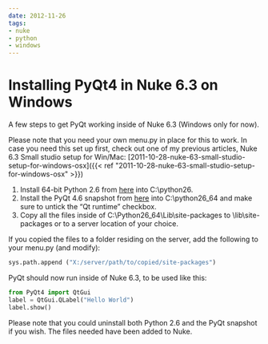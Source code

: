 ```yaml
---
date: 2012-11-26
tags:
- nuke
- python
- windows
---
```


# Installing PyQt4 in Nuke 6.3 on Windows

A few steps to get PyQt working inside of Nuke 6.3 (Windows only for now).

<!-- more -->

Please note that you need your own menu.py in place for this to work. In case you need this set up first, check out one of my previous articles, Nuke 6.3 Small studio setup for Win/Mac: [2011-10-28-nuke-63-small-studio-setup-for-windows-osx]({{< ref "2011-10-28-nuke-63-small-studio-setup-for-windows-osx" >}})

1. Install 64-bit Python 2.6 from [here](http://www.python.org/download/releases/2.6/) into C:\python26.
2. Install the PyQt 4.6 snapshot from [here](http://code.google.com/p/pyqt4-win64-binaries/downloads/detail?name=PyQt-Py2.6-gpl-4.6-snapshot-20090810-1.exe&can=2&q=) into C:\python26_64 and make sure to untick the “Qt runtime” checkbox.
3. Copy all the files inside of C:\Python26_64\Lib\site-packages to <Nuke installation>\lib\site-packages or to a server location of your choice.

If you copied the files to a folder residing on the server, add the following to your menu.py (and modify):

```python
sys.path.append ("X:/server/path/to/copied/site-packages")
```

PyQt should now run inside of Nuke 6.3, to be used like this:

```python
from PyQt4 import QtGui
label = QtGui.QLabel("Hello World")
label.show()
```

Please note that you could uninstall both Python 2.6 and the PyQt snapshot if you wish. The files needed have been added to Nuke.